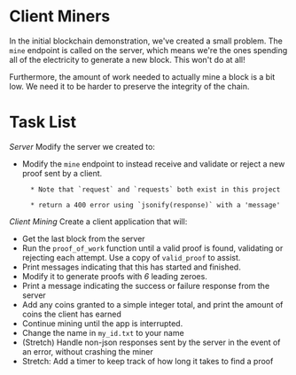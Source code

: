 # Client Miners

In the initial blockchain demonstration, we've created a small problem.  The `mine` endpoint is called on the server, which means we're the ones spending all of the electricity to generate a new block.  This won't do at all!

Furthermore, the amount of work needed to actually mine a block is a bit low.  We need it to be harder to preserve the integrity of the chain.


# Task List

*Server*
Modify the server we created to:
<!-- * Remove the `proof_of_work` function from the server. -->
<!-- * Change `valid_proof` to require *6* leading zeroes. -->
<!-- * Add an endpoint called `last_block` that returns the last block in the chain -->
* Modify the `mine` endpoint to instead receive and validate or reject a new proof sent by a client.
    <!-- * It should accept a POST -->
    <!-- * Use `data = request.get_json()` to pull the data out of the POST -->
        * Note that `request` and `requests` both exist in this project
    <!-- * Check that 'proof', and 'id' are present -->
        * return a 400 error using `jsonify(response)` with a 'message'
<!-- * Return a message indicating success or failure.  Remember, a valid proof should fail for all senders except the first. -->

*Client Mining*
Create a client application that will:
* Get the last block from the server
* Run the `proof_of_work` function until a valid proof is found, validating or rejecting each attempt.  Use a copy of `valid_proof` to assist.
* Print messages indicating that this has started and finished.
* Modify it to generate proofs with *6* leading zeroes.
* Print a message indicating the success or failure response from the server
* Add any coins granted to a simple integer total, and print the amount of coins the client has earned
* Continue mining until the app is interrupted.
* Change the name in `my_id.txt` to your name
* (Stretch) Handle non-json responses sent by the server in the event of an error, without crashing the miner
* Stretch: Add a timer to keep track of how long it takes to find a proof

